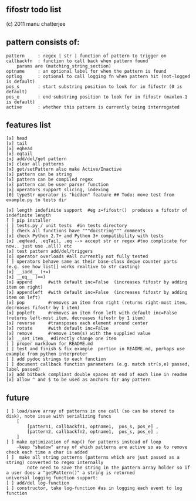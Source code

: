 ## fifostr todo list  
(c) 2011 manu chatterjee  
 
  
## pattern consists of:
	pattern 	: regex | str | function of pattern to trigger on
	callbackfn 	: function to call back when pattern found
		params are (matching_string_section) 
	optname 	: an optional label for when the pattern is found
	optlog		: optional to call logging fn when pattern hit (not-logged is default)
	pos_s		: start substring position to look for in fifostr (0 is default)
	pos_e		: end substring position to look for in fifostr (maxlen-1 is default)
	active		: whether this pattern is currently being interrogated

## features list
	[x] head
	[x] tail
	[x] eqhead
	[x] eqtail
	[x] add/del/get pattern
	[x] clear all patterns
	[x] get/setPattern also make Active/Inactive
	[x] pattern can be string
	[x] pattern can be compiled regex
	[x] pattern can be user parser function
	[x] operators support slicing, indexing
	[0] typeStr operator is "hidden" feature ## Todo: move test from example.py to tests dir
	
	[x] length indefinite support  #eg z=fifostr()  produces a fifostr of indefinite length
	[ ] pip installer
	[ ] tests.py / unit tests  #in tests directory
	[ ] check all functions have """docstring""" comments
	[x] check Python 2.7+ and Python 3+ compatibility with tests
	[x] .eqHead, .eqTail, .eq --> accept str or regex #too complicate for now.. just use .all() etc
	[x] test pattern add/del/triggers
	[o] operator overloads #all currently not fully tested
	[ ] operators behave same as their base-class deque counter parts (e.g. see how list[] works realtive to str casting)
	[x] __iadd__ (+=)
	[x] __eq__ (==)
	[x] append 		#with default inc=False  (increases fifostr by adding item on right)
	[x] appendleft  #with default inc=False  (increases fifostr by adding item on left)
	[x] pop 		#removes an item from right (returns right-most item, decreases fifostr by 1 item)
	[x] popleft		#removes an item from left with default inc=False  (returns left-most item, decreases fifostr by 1 item)
	[x] reverse     #transposes each element around center
	[x] rotate		#with default inc=False
	[x] remove      #remove item(s) with the supplied value
	[x] __set_item__ #directly change one item 
	[ ]	proper markdown for README.md
	[ ] test and finish & fix example  portion in README.md, perhaps use example from python interpreter  
	[ ] add pydoc strings to each function  
	[ ] document callback function parameters (e.g. match str(s,e) passed, label passed)  
	[x] add bitbuck compliant double spaces at end of each line in readme  
	[x] allow ^ and $ to be used as anchors for any pattern 
	


## future
	[ ] load/save array of patterns in one call (so can be stored to disk), note issue with serializing funcs
		[
			[pattern1, callbackfn1, optname1,  pos_s, pos_e] ,
			[pattern2, callbackfn2, optname1,  pos_s, pos_e] ,
		]
	[ ] make optimization of map() for patterns instead of loop  
		-keep "shadow" array of which patterns are active so as to remove check each time a char is added  
	[ ]  make all string patterns (patterns which are just passed as a string) converted to regex internally  
			note need to save the string in the pattern array holder so if a user does a "getPattern()" a string is returned  
	universal logging function support:
	[ ] add/del log-function  
	[ ] constructor, take log-function #as in logging each event to log function
